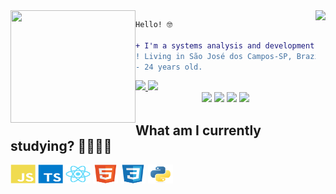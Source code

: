 <img align="left" height="180" src="https://user-images.githubusercontent.com/75621720/134444133-e2ef56fc-f1ba-4e04-8e73-4237eb95b091.gif" width="200px" />
<img align="right" height="150" src="https://media.giphy.com/media/3o7abB06u9bNzA8lu8/giphy.gif" />

```diff
Hello! 🤓

+ I'm a systems analysis and development student.
! Living in São José dos Campos-SP, Brazil.
- 24 years old.
```
<div align="left">
  <a href="https://github.com/Sarah6197">
  <img  height="150" src="https://github-readme-stats.vercel.app/api?username=Sarah6197&show_icons=true&theme=dracula&include_all_commits=true&count_private=true"/>
  <img height="150" src="https://media.giphy.com/media/XQ1FwjRKun4nS/giphy.gif" />
</div>
  
 <div align="center"> 
   <a href="https://www.linkedin.com/in/sarah-fernandes-494000196/" target="_blank"><img src="https://img.shields.io/badge/-LinkedIn-%230077B5?style=for-the-badge&logo=linkedin&logoColor=white" target="_blank"></a> 
  <a href="https://www.instagram.com/1rango_legal/" target="_blank"><img src="https://img.shields.io/badge/-Instagram-%23E4405F?style=for-the-badge&logo=instagram&logoColor=white"target="_blank"></a>
  <a href="https://www.reddit.com/user/SAREC0" target="_blank"><img src=https://img.shields.io/badge/Reddit-FF4500?style=for-the-badge&logo=reddit&logoColor=white></a>
  <a href="mailto:fernandessarah.06@gmail.com"><img src="https://img.shields.io/badge/-Gmail-%23333?style=for-the-badge&logo=gmail&logoColor=white" target="_blank"></a>
</div>
  
## What am I currently studying? 👩🏻‍🚀🚀
 <div style="display: inline_block">
  <img align="center" alt="Sarah-Js" height="30" width="40" src="https://raw.githubusercontent.com/devicons/devicon/master/icons/javascript/javascript-plain.svg">
  <img align="center" alt="Sarah-Ts" height="30" width="40" src="https://raw.githubusercontent.com/devicons/devicon/master/icons/typescript/typescript-plain.svg">
  <img align="center" alt="Sarah-React" height="30" width="40" src="https://raw.githubusercontent.com/devicons/devicon/master/icons/react/react-original.svg">
  <img align="center" alt="Sarah-HTML" height="30" width="40" src="https://raw.githubusercontent.com/devicons/devicon/master/icons/html5/html5-original.svg">
  <img align="center" alt="Sarah-CSS" height="30" width="40" src="https://raw.githubusercontent.com/devicons/devicon/master/icons/css3/css3-original.svg">
  <img align="center" alt="Sarah-Python" height="30" width="40" src="https://raw.githubusercontent.com/devicons/devicon/master/icons/python/python-original.svg">
 </div>
